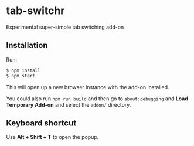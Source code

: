 # tab-switchr

Experimental super-simple tab switching add-on

## Installation

Run:

```sh
$ npm install
$ npm start
```

This will open up a new browser instance with the add-on installed.

You could also run `npm run build` and then go to `about:debugging` and **Load Temporary Add-on** and select the `addon/` directory.

## Keyboard shortcut

Use **Alt + Shift + T** to open the popup.
